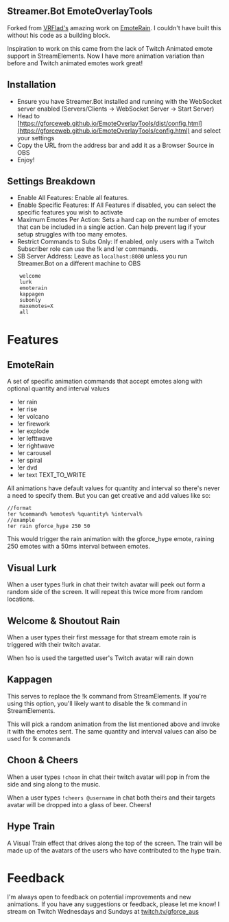 ## Streamer.Bot EmoteOverlayTools

Forked from [VRFlad's](https://vrflad.com) amazing work on [EmoteRain](https://codepen.io/vrflad/pen/VwMYaYo). I couldn't have built this without his code as a building block.

Inspiration to work on this came from the lack of Twitch Animated emote support in StreamElements. Now I have more animation variation than before and Twitch animated emotes work great!

## Installation

- Ensure you have Streamer.Bot installed and running with the WebSocket server enabled (Servers/Clients -> WebSocket Server -> Start Server)
- Head to [https://gforceweb.github.io/EmoteOverlayTools/dist/config.html](https://gforceweb.github.io/EmoteOverlayTools/config.html) and select your settings
- Copy the URL from the address bar and add it as a Browser Source in OBS
- Enjoy!

## Settings Breakdown

- Enable All Features: Enable all features.
- Enable Specific Features: If All Features if disabled, you can select the specific features you wish to activate
- Maximum Emotes Per Action: Sets a hard cap on the number of emotes that can be included in a single action. Can help prevent lag if your setup struggles with too many emotes.
- Restrict Commands to Subs Only: If enabled, only users with a Twitch Subscriber role can use the !k and !er commands.
- SB Server Address: Leave as `localhost:8080` unless you run Streamer.Bot on a different machine to OBS

```
    welcome
    lurk
    emoterain
    kappagen
    subonly
    maxemotes=X
    all
```

# Features

## EmoteRain

A set of specific animation commands that accept emotes along with optional quantity and interval values

- !er rain
- !er rise
- !er volcano
- !er firework
- !er explode
- !er lefttwave
- !er rightwave
- !er carousel
- !er spiral
- !er dvd
- !er text TEXT_TO_WRITE

All animations have default values for quantity and interval so there's never a need to specify them. But you can get creative and add values like so:

```
//format
!er %command% %emotes% %quantity% %interval%
//example
!er rain gforce_hype 250 50
```

This would trigger the rain animation with the gforce_hype emote, raining 250 emotes with a 50ms interval between emotes.

## Visual Lurk

When a user types !lurk in chat their twitch avatar will peek out form a random side of the screen. It will repeat this twice more from random locations.

## Welcome & Shoutout Rain

When a user types their first message for that stream emote rain is triggered with their twitch avatar.

When !so is used the targetted user's Twitch avatar will rain down

## Kappagen

This serves to replace the !k command from StreamElements. If you're using this option, you'll likely want to disable the !k command in StreamElements.

This will pick a random animation from the list mentioned above and invoke it with the emotes sent. The same quantity and interval values can also be used for !k commands

## Choon & Cheers

When a user types `!choon` in chat their twitch avatar will pop in from the side and sing along to the music.

When a user types `!cheers @username` in chat both theirs and their targets avatar will be dropped into a glass of beer. Cheers!

## Hype Train

A Visual Train effect that drives along the top of the screen. The train will be made up of the avatars of the users who have contributed to the hype train.

# Feedback

I'm always open to feedback on potential improvements and new animations. If you have any suggestions or feedback, please let me know! I stream on Twitch Wednesdays and Sundays at [twitch.tv/gforce_aus](https://www.twitch.tv/gforce_aus)
